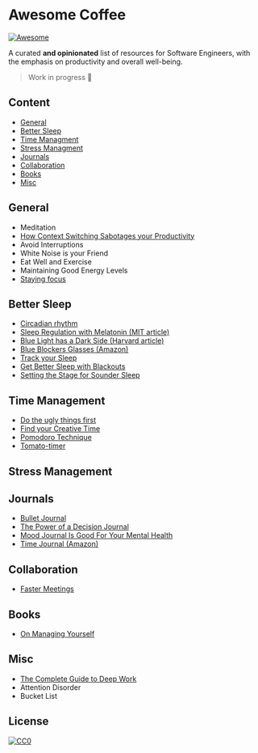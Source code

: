 # Awesome Coffee

[![Awesome](https://cdn.rawgit.com/sindresorhus/awesome/d7305f38d29fed78fa85652e3a63e154dd8e8829/media/badge.svg)](https://github.com/sindresorhus/awesome)

A curated **and opinionated** list of resources for Software Engineers, with the emphasis on productivity and overall well-being.

> Work in progress 🔨

## Content

- [General](#general)
- [Better Sleep](#better-sleep)
- [Time Managment](#time-managment)
- [Stress Managment](#stress-managment)
- [Journals](#journals)
- [Collaboration](#collaboration)
- [Books](#books)
- [Misc](#books)

## General

- Meditation
- [How Context Switching Sabotages your Productivity](https://blog.doist.com/context-switching/)
- Avoid Interruptions
- White Noise is your Friend
- Eat Well and Exercise
- Maintaining Good Energy Levels
- [Staying focus](https://www.focusmate.com/)

## Better Sleep

- [Circadian rhythm](https://www.nigms.nih.gov/education/fact-sheets/Pages/circadian-rhythms.aspx)
- [Sleep Regulation with Melatonin (MIT article)](https://news.mit.edu/2005/melatonin)
- [Blue Light has a Dark Side (Harvard article)](https://www.health.harvard.edu/staying-healthy/blue-light-has-a-dark-side)
- [Blue Blockers Glasses (Amazon)](https://www.amazon.com/blue-blocker-glasses/s?k=blue+blocker+glasses)
- [Track your Sleep](https://ouraring.com/)
- [Get Better Sleep with Blackouts](https://www.youtube.com/watch?v=0O2gpMDUr7o)
- [Setting the Stage for Sounder Sleep](https://www.health.harvard.edu/staying-healthy/setting-the-stage-for-sounder-sleep)

## Time Management

- [Do the ugly things first](https://www.youtube.com/watch?v=oTugjssqOT0&t=1256s)
- [Find your Creative Time](https://youtu.be/oTugjssqOT0?t=2716)
- [Pomodoro Technique](https://medium.com/@hectormunozg/complete-guide-to-the-pomodoro-technique-613d05ef60ef)
- [Tomato-timer](https://tomato-timer.com/)

## Stress Management

## Journals

- [Bullet Journal](https://bulletjournal.com/)
- [The Power of a Decision Journal](https://hackernoon.com/know-thyself-the-power-of-a-decision-journal-abf00c22b05d)
- [Mood Journal Is Good For Your Mental Health](https://www.lifehack.org/875824/mood-journal)
- [Time Journal (Amazon)](https://www.amazon.com/dp/B07X3XV7J7)

## Collaboration

- [Faster Meetings](https://trymeeter.com/)

## Books

- [On Managing Yourself](https://www.amazon.com/Managing-Yourself-Measure-Clayton-Christensen/dp/1422157997)

## Misc

- [The Complete Guide to Deep Work](https://blog.doist.com/deep-work/)
- Attention Disorder
- Bucket List

## License

[![CC0](https://mirrors.creativecommons.org/presskit/buttons/88x31/svg/cc-zero.svg)](https://creativecommons.org/publicdomain/zero/1.0/)
